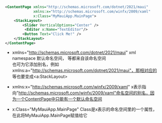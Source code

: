 ```xml
<ContentPage xmlns="http://schemas.microsoft.com/dotnet/2021/maui"
             xmlns:x="http://schemas.microsoft.com/winfx/2009/xaml"
             x:Class="MyMauiApp.MainPage">
    <StackLayout>
        <Slider VerticalOptions="Center" />
         <Editor x:Name="TextEditor"/>
        <Button Text="Click Me!" />
    </StackLayout>
</ContentPage>
```

* xmlns="http://schemas.microsoft.com/dotnet/2021/maui"
xml namespace 默认命名空间，<StackLayout> <Slider>等都来自该命名空间  
也可为它添加别名，例如 xmlns:a="http://schemas.microsoft.com/dotnet/2021/maui"，那相对应的<StackLayout>等也要变成<a:StackLayout>

* xmlns:x="http://schemas.microsoft.com/winfx/2009/xaml"
x表示指向"http://schemas.microsoft.com/winfx/2009/xaml"命名空间的别名，因为一个ContentPage中只能有一个默认命名空间

* x:Class="MyMauiApp.MainPage"
Class是x表示的命名空间里的一个属性，在此将MyMauiApp.MainPage赋值给它

